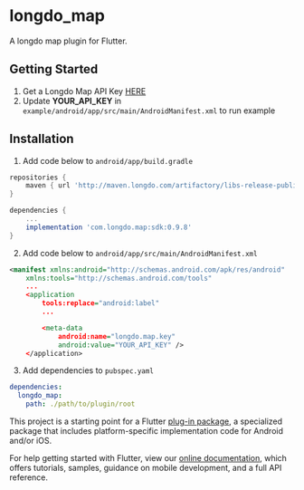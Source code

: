 # longdo_map

A longdo map plugin for Flutter.

## Getting Started

1. Get a Longdo Map API Key [HERE](https://map.longdo.com/api-mobile/android/document/api_key.html)
2. Update **YOUR_API_KEY** in `example/android/app/src/main/AndroidManifest.xml` to run example

## Installation

1. Add code below to `android/app/build.gradle`
``` gradle
repositories {
    maven { url 'http://maven.longdo.com/artifactory/libs-release-public' }
}

dependencies {
    ...
    implementation 'com.longdo.map:sdk:0.9.8'
}
```

2. Add code below to `android/app/src/main/AndroidManifest.xml`
``` xml
<manifest xmlns:android="http://schemas.android.com/apk/res/android"
    xmlns:tools="http://schemas.android.com/tools"
    ...
    <application
        tools:replace="android:label"
        ...

        <meta-data
            android:name="longdo.map.key"
            android:value="YOUR_API_KEY" />
    </application>
```

3. Add dependencies to `pubspec.yaml`
``` yaml
dependencies:
  longdo_map:
    path: ./path/to/plugin/root
```

This project is a starting point for a Flutter
[plug-in package](https://flutter.dev/developing-packages/),
a specialized package that includes platform-specific implementation code for
Android and/or iOS.

For help getting started with Flutter, view our 
[online documentation](https://flutter.dev/docs), which offers tutorials, 
samples, guidance on mobile development, and a full API reference.
